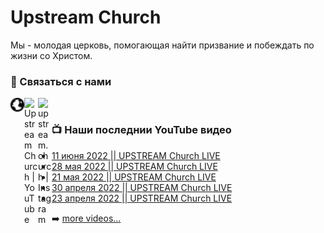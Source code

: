 # Upstream Church

Мы - молодая церковь, помогающая найти призвание и побеждать по жизни со Христом.

### 👥 Связаться с нами

[<img align="left" alt="upstream.life" width="22px" src="https://raw.githubusercontent.com/iconic/open-iconic/master/svg/globe.svg" />][website]
[<img align="left" alt="UpstreamChurch | YouTube" width="22px" src="https://cdn.jsdelivr.net/npm/simple-icons@v3/icons/youtube.svg" />][youtube]
[<img align="left" alt="upstream.church | Instagram" width="22px" src="https://cdn.jsdelivr.net/npm/simple-icons@v3/icons/instagram.svg" />][instagram]

<br />

### 📺 Наши последнии YouTube видео
<!-- YOUTUBE:START -->
- [11 июня 2022 || UPSTREAM Church LIVE](https://www.youtube.com/watch?v=51kEGiaqb_M)
- [28 мая 2022 || UPSTREAM Church LIVE](https://www.youtube.com/watch?v=Ynq1neEs5dk)
- [21 мая 2022 || UPSTREAM Church LIVE](https://www.youtube.com/watch?v=hmk2GRHatWo)
- [30 апреля 2022 || UPSTREAM Church LIVE](https://www.youtube.com/watch?v=giKl8zrSUik)
- [23 апреля 2022 || UPSTREAM Church LIVE](https://www.youtube.com/watch?v=Z5fG2GY2R60)
<!-- YOUTUBE:END -->

➡️ [more videos...](https://youtube.com/UpstreamChurch)

[website]: https://upstream.life/
[youtube]: https://youtube.com/UpstreamChurch
[instagram]: https://www.instagram.com/upstream.church
